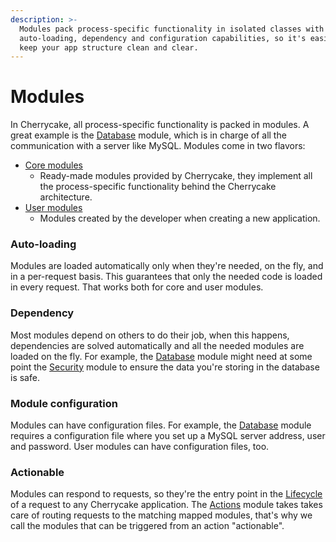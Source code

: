 ```yaml
---
description: >-
  Modules pack process-specific functionality in isolated classes with
  auto-loading, dependency and configuration capabilities, so it's easier to
  keep your app structure clean and clear.
---
```


# Modules

In Cherrycake, all process-specific functionality is packed in modules. A great example is the [Database](../reference/core-modules/database.md) module, which is in charge of all the communication with a server like MySQL. Modules come in two flavors:

* [Core modules](../reference/core-modules/)
  * Ready-made modules provided by Cherrycake, they implement all the process-specific functionality behind the Cherrycake architecture.
* [User modules](../guide/user-modules.md)
  * Modules created by the developer when creating a new application.

### Auto-loading

Modules are loaded automatically only when they're needed, on the fly, and in a per-request basis. This guarantees that only the needed code is loaded in every request. That works both for core and user modules.

### Dependency

Most modules depend on others to do their job, when this happens, dependencies are solved automatically and all the needed modules are loaded on the fly. For example, the [Database](../reference/core-modules/database.md) module might need at some point the [Security](security.md) module to ensure the data you're storing in the database is safe.

### Module configuration

Modules can have configuration files. For example, the [Database](../reference/core-modules/database.md) module requires a configuration file where you set up a MySQL server address, user and password. User modules can have configuration files, too.

### Actionable

Modules can respond to requests, so they're the entry point in the [Lifecycle](lifecycle/) of a request to any Cherrycake application. The [Actions](../reference/core-modules/actions.md) module takes takes care of routing requests to the matching mapped modules, that's why we call the modules that can be triggered from an action "actionable".

